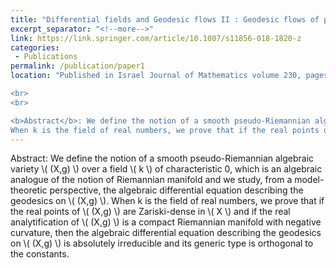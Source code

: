 ```yaml
---
title: "Differential fields and Geodesic flows II : Geodesic flows of pseudo-Riemannian algebraic varieties"
excerpt_separator: "<!--more-->"
link: https://link.springer.com/article/10.1007/s11856-018-1820-z
categories:
 - Publications
permalink: /publication/paper1
location: "Published in Israel Journal of Mathematics volume 230, pages 527–561(2019). 

<br> 
<br> 

<b>Abstract</b>: We define the notion of a smooth pseudo-Riemannian algebraic variety \\( (X,g) \\) over a field \\( k \\) of characteristic 0, which is an algebraic analogue of the notion of Riemannian manifold and we study, from a model-theoretic perspective, the algebraic differential equation describing the geodesics on                 \\( (X,g) \\). 
When k is the field of real numbers, we prove that if the real points of \\( (X,g) \\) are Zariski-dense in \\( X \\) and if the real analytification of \\( (X,g) \\) is a compact Riemannian manifold with negative curvature, then the algebraic differential equation describing the geodesics on \\( (X,g) \\) is absolutely irreducible and its generic type is orthogonal to the constants. "
---
```


                                                                                                                                        

Abstract: We define the notion of a smooth pseudo-Riemannian algebraic variety \\( (X,g) \\) over a field \\( k \\) of characteristic 0, which is an algebraic analogue of the notion of Riemannian manifold and we study, from a model-theoretic perspective, the algebraic differential equation describing the geodesics on                 \\( (X,g) \\). 
When k is the field of real numbers, we prove that if the real points of \\( (X,g) \\) are Zariski-dense in \\( X \\) and if the real analytification of \\( (X,g) \\) is a compact Riemannian manifold with negative curvature, then the algebraic differential equation describing the geodesics on \\( (X,g) \\) is absolutely irreducible and its generic type is orthogonal to the constants.